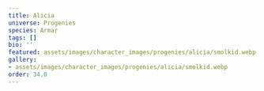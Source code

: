 ```yaml
---
title: Alicia
universe: Progenies
species: Armar
tags: []
bio: ''
featured: assets/images/character_images/progenies/alicia/smolkid.webp
gallery:
- assets/images/character_images/progenies/alicia/smolkid.webp
order: 34.0
---
```

